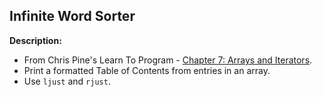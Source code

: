 ## Infinite Word Sorter

**Description:**
- From Chris Pine's Learn To Program - [Chapter 7: Arrays and Iterators](https://pine.fm/LearnToProgram/chap_07.html).
- Print a formatted Table of Contents from entries in an array.
- Use `ljust` and `rjust`.